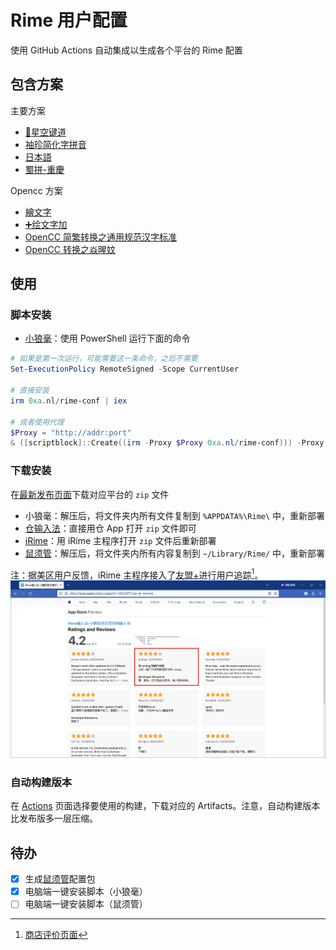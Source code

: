 # Rime 用户配置

使用 GitHub Actions 自动集成以生成各个平台的 Rime 配置

## 包含方案

主要方案
- [🌟️星空键道](https://github.com/amorphobia/rime-jiandao)
- [袖珍简化字拼音](https://github.com/rime/rime-pinyin-simp)
- [日本語](https://github.com/gkovacs/rime-japanese)
- [蜀拼-重慶](https://github.com/Papnas/shupin)

Opencc 方案
- [繪文字](https://github.com/rime/rime-emoji)
- [➕️绘文字加](https://github.com/amorphobia/rime-emoji-plus)
- [OpenCC 简繁转换之通用规范汉字标准](https://github.com/amorphobia/opencc-tonggui)
- [OpenCC 转换之焱暒妏](https://github.com/amorphobia/opencc-martian)

## 使用

### 脚本安装

- [小狼毫](https://github.com/rime/weasel)：使用 PowerShell 运行下面的命令

```powershell
# 如果是第一次运行，可能需要这一条命令，之后不需要
Set-ExecutionPolicy RemoteSigned -Scope CurrentUser

# 直接安装
irm 0xa.nl/rime-conf | iex

# 或者使用代理
$Proxy = "http://addr:port"
& ([scriptblock]::Create((irm -Proxy $Proxy 0xa.nl/rime-conf))) -Proxy $Proxy
```

### 下载安装

在[最新发布页面](https://github.com/amorphobia/rime-user-config/releases/latest)下载对应平台的 `zip` 文件

- 小狼毫：解压后，将文件夹内所有文件复制到 `%APPDATA%\Rime\` 中，重新部署
- [仓输入法](https://github.com/imfuxiao/Hamster)：直接用仓 App 打开 `zip` 文件即可
- [iRime](https://apps.apple.com/app/id1142623977)：用 iRime 主程序打开 `zip` 文件后重新部署
- [鼠须管](https://github.com/rime/squirrel)：解压后，将文件夹内所有内容复制到 `~/Library/Rime/` 中，重新部署

注：据美区用户反馈，iRime 主程序接入了[友盟+](https://www.umeng.com)进行用户追踪[^1]。
![App Store Snapshot](pics/irime-appstore-snapshot.png)

### 自动构建版本

在 [Actions](https://github.com/amorphobia/rime-user-config/actions) 页面选择要使用的构建，下载对应的 Artifacts。注意，自动构建版本比发布版多一层压缩。

## 待办

* [x] 生成[鼠须管](https://github.com/rime/squirrel)配置包
* [x] 电脑端一键安装脚本（小狼毫）
* [ ] 电脑端一键安装脚本（鼠须管）

[^1]: [商店评价页面](https://apps.apple.com/us/app/id1142623977?see-all=reviews)